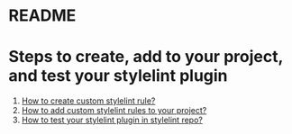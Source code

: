 # README
# Steps to create, add to your project, and test your stylelint plugin
1. [How to create custom stylelint rule?](1-How_to_create_stylelint_plugin.md)
2. [How to add custom stylelint rules to your project?](2-How_to_add_stylelint_plugins.md)
3. [How to test your stylelint plugin in stylelint repo?](3-How_to_test_your_stylelint_plugin_in_stylelint_repo.md)

